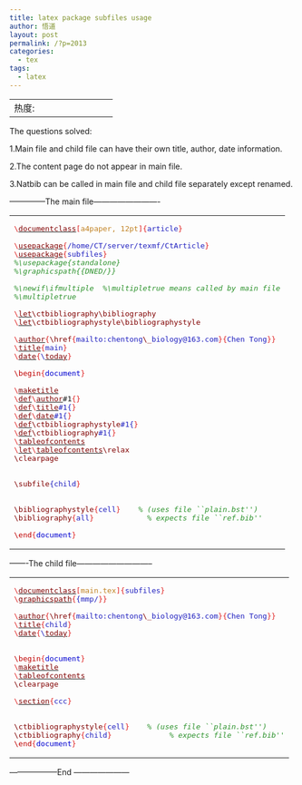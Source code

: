 ```yaml
---
title: latex package subfiles usage
author: 悟道
layout: post
permalink: /?p=2013
categories:
  - tex
tags:
  - latex
---
```

<table>
  <tr cellpadding=0><td>
    热度:
  </td><td cellpadding=0><img src='http://210.75.224.29/wordpress/wp-content/plugins/statpresscn/images/sun.gif' width=10 height=10 border=0 /></td><td cellpadding=0><img src='http://210.75.224.29/wordpress/wp-content/plugins/statpresscn/images/sun_dark.gif' width=10 height=10 border=0 /></td><td cellpadding=0><img src='http://210.75.224.29/wordpress/wp-content/plugins/statpresscn/images/sun_dark.gif' width=10 height=10 border=0 /></td><td cellpadding=0><img src='http://210.75.224.29/wordpress/wp-content/plugins/statpresscn/images/sun_dark.gif' width=10 height=10 border=0 /></td><td cellpadding=0><img src='http://210.75.224.29/wordpress/wp-content/plugins/statpresscn/images/sun_dark.gif' width=10 height=10 border=0 /></td></tr>
</table>

The questions solved:

1.Main file and child file can have their own title, author, date information.

2.The content page do not appear in main file.

3.Natbib can be called in main file and child file separately except renamed. 

&#8212;&#8212;&#8212;&#8212;&#8211;The main file&#8212;&#8212;&#8212;&#8212;&#8212;&#8212;&#8212;&#8212;-

<div class="wp_codebox">
  <table>
    <tr id="p2013157">
      <td class="code" id="p2013code157">
        <pre class="latex" style="font-family:monospace;"><span style="color: #E02020; ">\</span><a href="http://www.golatex.de/wiki/index.php?title=%5Cdocumentclass"><span style="color: #800000;">documentclass</span></a><span style="color: #E02020; ">[</span><span style="color: #C08020; font-weight: normal;">a4paper, 12pt</span><span style="color: #E02020; ">]{</span><span style="color: #2020C0; font-weight: normal;">article</span><span style="color: #E02020; ">}</span>
&nbsp;
<span style="color: #E02020; ">\</span><a href="http://www.golatex.de/wiki/index.php?title=%5Cusepackage"><span style="color: #800000;">usepackage</span></a><span style="color: #E02020; ">{</span><span style="color: #2020C0; font-weight: normal;">/home/CT/server/texmf/CtArticle</span><span style="color: #E02020; ">}</span>
<span style="color: #E02020; ">\</span><a href="http://www.golatex.de/wiki/index.php?title=%5Cusepackage"><span style="color: #800000;">usepackage</span></a><span style="color: #E02020; ">{</span><span style="color: #2020C0; font-weight: normal;">subfiles</span><span style="color: #E02020; ">}</span>
<span style="color: #2C922C; font-style: italic;">%\usepackage{standalone}</span>
<span style="color: #2C922C; font-style: italic;">%\graphicspath{{DNED/}}</span>
&nbsp;
<span style="color: #2C922C; font-style: italic;">%\newif\ifmultiple  %\multipletrue means called by main file</span>
<span style="color: #2C922C; font-style: italic;">%\multipletrue</span>
&nbsp;
<span style="color: #E02020; ">\</span><a href="http://www.golatex.de/wiki/index.php?title=%5Clet"><span style="color: #800000;">let</span></a><span style="color: #800000; font-weight: normal;">\ctbibliography</span><span style="color: #800000; font-weight: normal;">\bibliography</span>
<span style="color: #E02020; ">\</span><a href="http://www.golatex.de/wiki/index.php?title=%5Clet"><span style="color: #800000;">let</span></a><span style="color: #800000; font-weight: normal;">\ctbibliographystyle</span><span style="color: #800000; font-weight: normal;">\bibliographystyle</span>
&nbsp;
<span style="color: #E02020; ">\</span><a href="http://www.golatex.de/wiki/index.php?title=%5Cauthor"><span style="color: #800000;">author</span></a><span style="color: #E02020; ">{</span><span style="color: #2020C0; font-weight: normal;"><span style="color: #800000; font-weight: normal;">\href</span><span style="color: #E02020; ">{</span>mailto:chentong<span style="color: #800000; font-weight: normal;">\_</span>biology@163.com</span><span style="color: #E02020; ">}{</span><span style="color: #2020C0; font-weight: normal;">Chen Tong</span><span style="color: #E02020; ">}}</span>
<span style="color: #E02020; ">\</span><a href="http://www.golatex.de/wiki/index.php?title=%5Ctitle"><span style="color: #800000;">title</span></a><span style="color: #E02020; ">{</span><span style="color: #2020C0; font-weight: normal;">main</span><span style="color: #E02020; ">}</span>
<span style="color: #E02020; ">\</span><a href="http://www.golatex.de/wiki/index.php?title=%5Cdate"><span style="color: #800000;">date</span></a><span style="color: #E02020; ">{</span><span style="color: #2020C0; font-weight: normal;">\<a href="http://www.golatex.de/wiki/index.php?title=%5Ctoday"><span style="color: #800000;">today</span></a></span><span style="color: #E02020; ">}</span>
&nbsp;
<span style="color: #C00000; font-weight: normal;">\begin</span><span style="color: #E02020; ">{</span><span style="color: #2020C0; font-weight: normal;"><span style="color: #0000D0; font-weight: normal;">document</span></span><span style="color: #E02020; ">}</span>
&nbsp;
<span style="color: #E02020; ">\</span><a href="http://www.golatex.de/wiki/index.php?title=%5Cmaketitle"><span style="color: #800000;">maketitle</span></a>
<span style="color: #E02020; ">\</span><a href="http://www.golatex.de/wiki/index.php?title=%5Cdef"><span style="color: #800000;">def</span></a><span style="color: #E02020; ">\</span><a href="http://www.golatex.de/wiki/index.php?title=%5Cauthor"><span style="color: #800000;">author</span></a>#1<span style="color: #E02020; ">{</span><span style="color: #2020C0; font-weight: normal;"><span style="color: #E02020; ">}</span>
<span style="color: #E02020; ">\</span><a href="http://www.golatex.de/wiki/index.php?title=%5Cdef"><span style="color: #800000;">def</span></a><span style="color: #E02020; ">\</span><a href="http://www.golatex.de/wiki/index.php?title=%5Ctitle"><span style="color: #800000;">title</span></a>#1{</span><span style="color: #2020C0; font-weight: normal;"><span style="color: #E02020; ">}</span>
<span style="color: #E02020; ">\</span><a href="http://www.golatex.de/wiki/index.php?title=%5Cdef"><span style="color: #800000;">def</span></a><span style="color: #E02020; ">\</span><a href="http://www.golatex.de/wiki/index.php?title=%5Cdate"><span style="color: #800000;">date</span></a>#1{</span><span style="color: #2020C0; font-weight: normal;"><span style="color: #E02020; ">}</span>
<span style="color: #E02020; ">\</span><a href="http://www.golatex.de/wiki/index.php?title=%5Cdef"><span style="color: #800000;">def</span></a><span style="color: #800000; font-weight: normal;">\ctbibliographystyle</span>#1{</span><span style="color: #2020C0; font-weight: normal;"><span style="color: #E02020; ">}</span>
<span style="color: #E02020; ">\</span><a href="http://www.golatex.de/wiki/index.php?title=%5Cdef"><span style="color: #800000;">def</span></a><span style="color: #800000; font-weight: normal;">\ctbibliography</span>#1{</span><span style="color: #2020C0; font-weight: normal;"><span style="color: #E02020; ">}</span>
<span style="color: #E02020; ">\</span><a href="http://www.golatex.de/wiki/index.php?title=%5Ctableofcontents"><span style="color: #800000;">tableofcontents</span></a>
<span style="color: #E02020; ">\</span><a href="http://www.golatex.de/wiki/index.php?title=%5Clet"><span style="color: #800000;">let</span></a><span style="color: #E02020; ">\</span><a href="http://www.golatex.de/wiki/index.php?title=%5Ctableofcontents"><span style="color: #800000;">tableofcontents</span></a><span style="color: #800000; font-weight: normal;">\relax</span>
<span style="color: #800000; font-weight: normal;">\clearpage</span>
&nbsp;
&nbsp;
<span style="color: #800000; font-weight: normal;">\subfile</span>{child</span><span style="color: #E02020; ">}</span>
&nbsp;
&nbsp;
<span style="color: #800000; font-weight: normal;">\bibliographystyle</span><span style="color: #E02020; ">{</span><span style="color: #2020C0; font-weight: normal;">cell</span><span style="color: #E02020; ">}</span>    <span style="color: #2C922C; font-style: italic;">% (uses file ``plain.bst'')</span>
<span style="color: #800000; font-weight: normal;">\bibliography</span><span style="color: #E02020; ">{</span><span style="color: #2020C0; font-weight: normal;">all</span><span style="color: #E02020; ">}</span>            <span style="color: #2C922C; font-style: italic;">% expects file ``ref.bib''</span>
&nbsp;
<span style="color: #C00000; font-weight: normal;">\end</span><span style="color: #E02020; ">{</span><span style="color: #2020C0; font-weight: normal;"><span style="color: #0000D0; font-weight: normal;">document</span></span><span style="color: #E02020; ">}</span></pre>
      </td>
    </tr>
  </table>
</div>

&#8212;&#8212;-The child file&#8212;&#8212;&#8212;&#8212;&#8212;&#8212;&#8212;&#8212;&#8212;&#8211;

<div class="wp_codebox">
  <table>
    <tr id="p2013158">
      <td class="code" id="p2013code158">
        <pre class="latex" style="font-family:monospace;"><span style="color: #E02020; ">\</span><a href="http://www.golatex.de/wiki/index.php?title=%5Cdocumentclass"><span style="color: #800000;">documentclass</span></a><span style="color: #E02020; ">[</span><span style="color: #C08020; font-weight: normal;">main.tex</span><span style="color: #E02020; ">]{</span><span style="color: #2020C0; font-weight: normal;">subfiles</span><span style="color: #E02020; ">}</span>
<span style="color: #E02020; ">\</span><a href="http://www.golatex.de/wiki/index.php?title=%5Cgraphicspath"><span style="color: #800000;">graphicspath</span></a><span style="color: #E02020; ">{</span><span style="color: #2020C0; font-weight: normal;">{mmp/</span><span style="color: #E02020; ">}}</span>
&nbsp;
<span style="color: #E02020; ">\</span><a href="http://www.golatex.de/wiki/index.php?title=%5Cauthor"><span style="color: #800000;">author</span></a><span style="color: #E02020; ">{</span><span style="color: #2020C0; font-weight: normal;"><span style="color: #800000; font-weight: normal;">\href</span><span style="color: #E02020; ">{</span>mailto:chentong<span style="color: #800000; font-weight: normal;">\_</span>biology@163.com</span><span style="color: #E02020; ">}{</span><span style="color: #2020C0; font-weight: normal;">Chen Tong</span><span style="color: #E02020; ">}}</span>
<span style="color: #E02020; ">\</span><a href="http://www.golatex.de/wiki/index.php?title=%5Ctitle"><span style="color: #800000;">title</span></a><span style="color: #E02020; ">{</span><span style="color: #2020C0; font-weight: normal;">child</span><span style="color: #E02020; ">}</span>
<span style="color: #E02020; ">\</span><a href="http://www.golatex.de/wiki/index.php?title=%5Cdate"><span style="color: #800000;">date</span></a><span style="color: #E02020; ">{</span><span style="color: #2020C0; font-weight: normal;">\<a href="http://www.golatex.de/wiki/index.php?title=%5Ctoday"><span style="color: #800000;">today</span></a></span><span style="color: #E02020; ">}</span>
&nbsp;
&nbsp;
<span style="color: #C00000; font-weight: normal;">\begin</span><span style="color: #E02020; ">{</span><span style="color: #2020C0; font-weight: normal;"><span style="color: #0000D0; font-weight: normal;">document</span></span><span style="color: #E02020; ">}</span>
<span style="color: #E02020; ">\</span><a href="http://www.golatex.de/wiki/index.php?title=%5Cmaketitle"><span style="color: #800000;">maketitle</span></a>
<span style="color: #E02020; ">\</span><a href="http://www.golatex.de/wiki/index.php?title=%5Ctableofcontents"><span style="color: #800000;">tableofcontents</span></a>
<span style="color: #800000; font-weight: normal;">\clearpage</span>
&nbsp;
<span style="color: #E02020; ">\</span><a href="http://www.golatex.de/wiki/index.php?title=%5Csection"><span style="color: #800000;">section</span></a><span style="color: #E02020; ">{</span><span style="color: #2020C0; font-weight: normal;">ccc</span><span style="color: #E02020; ">}</span>
&nbsp;
&nbsp;
<span style="color: #800000; font-weight: normal;">\ctbibliographystyle</span><span style="color: #E02020; ">{</span><span style="color: #2020C0; font-weight: normal;">cell</span><span style="color: #E02020; ">}</span>    <span style="color: #2C922C; font-style: italic;">% (uses file ``plain.bst'')</span>
<span style="color: #800000; font-weight: normal;">\ctbibliography</span><span style="color: #E02020; ">{</span><span style="color: #2020C0; font-weight: normal;">child</span><span style="color: #E02020; ">}</span>             <span style="color: #2C922C; font-style: italic;">% expects file ``ref.bib''</span>
<span style="color: #C00000; font-weight: normal;">\end</span><span style="color: #E02020; ">{</span><span style="color: #2020C0; font-weight: normal;"><span style="color: #0000D0; font-weight: normal;">document</span></span><span style="color: #E02020; ">}</span></pre>
      </td>
    </tr>
  </table>
</div>

&#8212;&#8212;&#8212;&#8212;&#8212;&#8212;End &#8212;&#8212;&#8212;&#8212;&#8212;&#8212;&#8212;